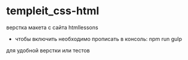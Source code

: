 # templeit_css-html

верстка макета с сайта htmllessons

- чтобы включить необходимо прописать в консоль: npm run gulp

для удобной верстки или тестов

